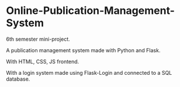 # Online-Publication-Management-System

6th semester mini-project.

A publication management system made with Python and Flask.

With HTML, CSS, JS frontend.

With a login system made using Flask-Login and connected to a SQL database.
